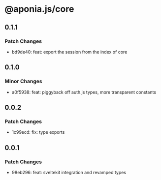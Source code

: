 # @aponia.js/core

## 0.1.1

### Patch Changes

- bd9de40: feat: export the session from the index of core

## 0.1.0

### Minor Changes

- a0f5938: feat: piggyback off auth.js types, more transparent constants

## 0.0.2

### Patch Changes

- 1c99ecd: fix: type exports

## 0.0.1

### Patch Changes

- 98eb296: feat: sveltekit integration and revamped types
